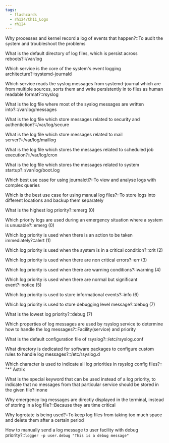 ```yaml
---
tags:
  - flashcards
  - rh124/Ch11_Logs
  - rh124
---
```


Why processes and kernel record a log of events that happen?::To audit the system and troubleshoot the problems

<!--SR:!2023-08-22,18,290-->

What is the default directory of log files, which is persist across reboots?::/var/log

<!--SR:!2023-08-24,20,304-->

Which service is the core of the system's event logging architecture?::systemd-journald

<!--SR:!2023-08-22,18,290-->

Which service reads the syslog messages from systemd-journal which are from multiple sources, sorts them and write persistently in to files as human readable format?::rsyslog

<!--SR:!2023-08-27,23,304-->

What is the log file where most of the syslog messages are written into?::/var/log/messages

<!--SR:!2023-08-22,18,290-->

What is the log file which store messages related to security and authentiction?::/var/log/secure

<!--SR:!2023-08-21,17,298-->

What is the log file which store messages related to mail server?::/var/log/maillog

<!--SR:!2023-08-25,21,304-->

What is the log file which stores the messages related to scheduled job execution?::/var/log/cron

<!--SR:!2023-08-23,19,290-->

What is the log file which stores the messages related to system startup?::/var/log/boot.log

<!--SR:!2023-08-26,22,304-->

Which best use case for using journalctl?::To view and analyse logs with complex queries

<!--SR:!2023-08-26,22,304-->

Which is the best use case for using manual log files?::To store logs into different locations and backup them separately

<!--SR:!2023-08-27,23,304-->

What is the highest log priority?::emerg (0)

<!--SR:!2023-08-23,19,290-->

Which priority logs are used during an emergency situation where a system is unusable?::emerg (0)

<!--SR:!2023-08-22,18,290-->

Which log priority is used when there is an action to be taken immediately?::alert (1)

<!--SR:!2023-08-19,15,284-->

Which log priority is used when the system is in a critical condition?::crit (2)

<!--SR:!2023-08-27,23,304-->

Which log priority is used when there are non critical errors?::err (3)

<!--SR:!2023-08-25,21,298-->

Which log priority is used when there are warning conditions?::warning (4)

<!--SR:!2023-08-23,19,290-->

Which log priority is used when there are normal but significant event?::notice (5)

<!--SR:!2023-08-06,2,250-->

Which log priority is used to store informational events?::info (6)

<!--SR:!2023-08-06,2,264-->

Which log priority is used to store debugging level message?::debug (7)

<!--SR:!2023-08-23,19,290-->

What is the lowest log priority?::debug (7)

<!--SR:!2023-08-25,21,304-->

Which properties of log messages are used by rsyslog service to determine how to handle the log messages?::Facility(service) and priority

<!--SR:!2023-08-17,13,264-->

What is the default configuration file of rsyslog?::/etc/rsyslog.conf

<!--SR:!2023-08-24,20,304-->

What directory is dedicated for software packages to configure custom rules to handle log messages?::/etc/rsyslog.d

<!--SR:!2023-08-20,16,250-->

Which character is used to indicate all log priorities in rsyslog config files?:: "\*" Astrix

<!--SR:!2023-08-21,17,304-->

What is the special keyword that can be used instead of a log priority, to indicate that no messages from that particular service should be stored in the given file?::none

<!--SR:!2023-08-21,17,298-->

Why emergency log messages are directly displayed in the terminal, instead of storing in a log file?::Because they are time critical

<!--SR:!2023-08-24,20,290-->

Why logrotate is being used?::To keep log files from taking too much space and delete them after a certain period

<!--SR:!2023-08-19,15,250-->

How to manually send a log message to user facility with debug priority?::`logger -p user.debug "This is a debug message"`

<!--SR:!2023-08-20,16,278-->
